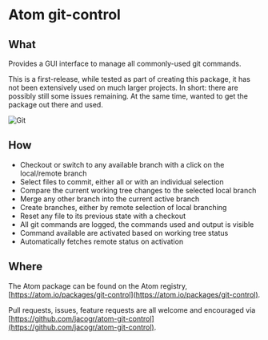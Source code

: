 # Atom git-control

## What

Provides a GUI interface to manage all commonly-used git commands.

This is a first-release, while tested as part of creating this package, it has not been extensively used on much larger projects. In short: there are possibly still some issues remaining. At the same time, wanted to get the package out there and used.

![Git](https://raw.githubusercontent.com/jacogr/atom-git-control/master/screenshots/git-01.png)

## How

- Checkout or switch to any available branch with a click on the local/remote branch
- Select files to commit, either all or with an individual selection
- Compare the current working tree changes to the selected local branch
- Merge any other branch into the current active branch
- Create branches, either by remote selection of local branching
- Reset any file to its previous state with a checkout
- All git commands are logged, the commands used and output is visible
- Command available are activated based on working tree status
- Automatically fetches remote status on activation

## Where

The Atom package can be found on the Atom registry, [https://atom.io/packages/git-control](https://atom.io/packages/git-control).

Pull requests, issues, feature requests are all welcome and encouraged via [https://github.com/jacogr/atom-git-control](https://github.com/jacogr/atom-git-control).
